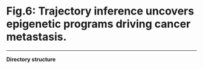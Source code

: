 # Fig.6: Trajectory inference uncovers epigenetic programs driving cancer metastasis.

---

**Directory structure**

